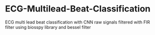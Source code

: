 # ECG-Multilead-Beat-Classification

ECG multi lead beat classification with CNN 
raw signals filtered with FIR filter using biosspy library and bessel filter 


